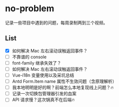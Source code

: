 # no-problem
记录一些项目中遇到的问题，每周录制两到三个视频。



## List

- [x] 如何解决 Mac 左右滚动误触返回事件？
- [ ] 不靠谱的 console
- [ ] font-family 继承失效了？
- [ ] 如何解决 Mac 左右滚动误触返回事件？
- [ ] Vue-i18n 变量使用以及采坑总结
- [ ] Antd Form.Item name 属性不生效问题（含原理解析）
- [ ] 我本地明明是好的啊？前端怎么本地复现线上问题？🔥
- [ ] 记录一次切换包管理器引发的血案
- [ ] API 请求慢？这次锅真不在后端🔥
